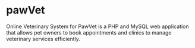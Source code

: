 # pawVet
Online Veterinary System for PawVet is a PHP and MySQL web application that allows pet owners to book appointments and clinics to manage veterinary services efficiently.
